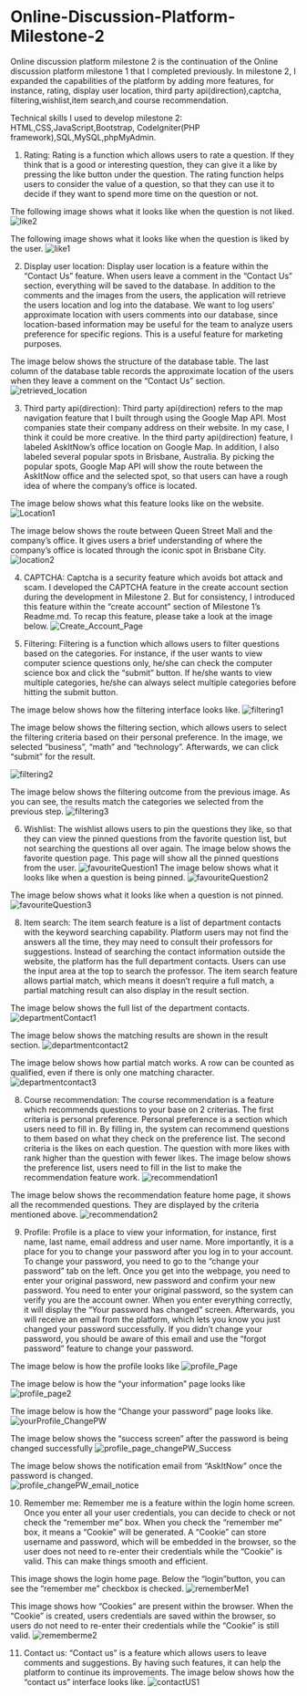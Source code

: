 # Online-Discussion-Platform-Milestone-2

Online discussion platform milestone 2 is the continuation of the Online discussion platform milestone 1 that I completed previously. In milestone 2, I expanded the capabilities of the platform by adding more features, for instance, rating, display user location, third party api(direction),captcha, filtering,wishlist,item search,and  course recommendation.

Technical skills I used to develop milestone 2: HTML,CSS,JavaScript,Bootstrap, CodeIgniter(PHP framework),SQL,MySQL,phpMyAdmin.

1. Rating: Rating is a function which allows users to rate a question. If they think that is a good or interesting question, they can give it a like by pressing the like button under the question. The rating function helps users to consider the value of a question, so that they can use it to decide if they want to spend more time on the question or not.

The following image shows what it looks like when the question is not liked.
![like2](https://github.com/jefjefhui/Online-Discussion-Platform-Milestone-2/assets/73283123/dbbf060a-b83b-46b9-8483-1077693e1783)

The following image shows what it looks like when the question is liked by the user. 
![like1](https://github.com/jefjefhui/Online-Discussion-Platform-Milestone-2/assets/73283123/f164c0b4-f60e-4f8c-b7d5-f48a8ecb53f2)

2. Display user location: Display user location is a feature within the “Contact Us” feature. When users leave a comment in the “Contact Us” section, everything will be saved to the database. In addition to the comments and the images from the users, the application will retrieve the users location and log into the database. We want to log users' approximate location with users comments into our database, since location-based information may be useful for the team to analyze users preference for specific regions. This is a useful feature for marketing purposes.

The image below shows the structure of the database table. The last column of the database table records the approximate location of the users when they leave a comment on the “Contact Us” section.
![retrieved_location](https://github.com/jefjefhui/Online-Discussion-Platform-Milestone-2/assets/73283123/cb846b60-7168-418e-b49f-dc425ec01bed)


3. Third party api(direction): Third party api(direction) refers to the map navigation feature that I built through using the Google Map API. Most companies state their company address on their website. In my case, I think it could be more creative. In the third party api(direction) feature, I labeled AskItNow’s office location on Google Map. In addition, I also labeled several popular spots in Brisbane, Australia. By picking the popular spots, Google Map API will show the route between the AskItNow office and the selected spot, so that users can have a rough idea of where the company’s office is located.

The image below shows what this feature looks like on the website.
![Location1](https://github.com/jefjefhui/Online-Discussion-Platform-Milestone-2/assets/73283123/284785d1-f28e-4009-950a-1a444b345009)

The image below shows the route between Queen Street Mall and the company’s office. It gives users a brief understanding of where the company’s office is located through the iconic spot in Brisbane City.
![location2](https://github.com/jefjefhui/Online-Discussion-Platform-Milestone-2/assets/73283123/4575fbaa-a0a1-4302-a7b1-ed98c54a0bd5)


4. CAPTCHA: Captcha is a security feature which avoids bot attack and scam. I developed the CAPTCHA feature in the create account section during the development in Milestone 2. But for consistency, I introduced this feature within the “create account” section of Milestone 1’s Readme.md. To recap this feature, please take a look at the image below.
![Create_Account_Page](https://github.com/jefjefhui/Online-Discussion-Platform-Milestone-2/assets/73283123/ab7381c9-470c-45b9-bdeb-35ff2799c61b)

5. Filtering: Filtering is a function which allows users to filter questions based on the categories. For instance, if the user wants to view computer science questions only, he/she can check the computer science box and click the “submit” button. If he/she wants to view multiple categories, he/she can always select multiple categories before hitting the submit button.

The image below shows how the filtering interface looks like.
![filtering1](https://github.com/jefjefhui/Online-Discussion-Platform-Milestone-2/assets/73283123/0c027f4f-5b76-4af5-b851-8a9e178264f9)

The image below shows the filtering section, which allows users to select the filtering criteria based on their personal preference. In the image, we selected “business”, “math” and “technology”. Afterwards, we can click “submit” for the result. 

![filtering2](https://github.com/jefjefhui/Online-Discussion-Platform-Milestone-2/assets/73283123/00dac3f9-b0c8-4a7a-a21a-4aecc3b5e4f0)

The image below shows the filtering outcome from the previous image. As you can see, the results match the categories we selected from the previous step.
![filtering3](https://github.com/jefjefhui/Online-Discussion-Platform-Milestone-2/assets/73283123/101e2678-f37a-451b-b52d-26ff52bc5f23)


6. Wishlist: The wishlist allows users to pin the questions they like, so that they can view the pinned questions from the favorite question list, but not searching the questions all over again. 
The image below shows the favorite question page. This page will show all the pinned questions from the user.
![favouriteQuestion1](https://github.com/jefjefhui/Online-Discussion-Platform-Milestone-2/assets/73283123/39bdc3e4-6e4a-44e0-827f-6a1333fb0fb7)
The image below shows what it looks like when a question is being pinned.
![favouriteQuestion2](https://github.com/jefjefhui/Online-Discussion-Platform-Milestone-2/assets/73283123/798c9ebc-e5e6-4e3c-af48-8b6588901a07)

The image below shows what it looks like when a question is not pinned. 
![favouriteQuestion3](https://github.com/jefjefhui/Online-Discussion-Platform-Milestone-2/assets/73283123/1b920250-1531-46fe-bf38-9d2b605f19b9)

8. Item search: The item search feature is a list of department contacts with the keyword searching capability. Platform users may not find the answers all the time, they may need to consult their professors for suggestions. Instead of searching the contact information outside the website, the platform has the full department contacts. Users can use the input area at the top to search the professor. The item search feature allows partial match, which means it doesn’t require a full match, a partial matching result can also display in the result section. 

The image below shows the full list of the department contacts. 
![departmentContact1](https://github.com/jefjefhui/Online-Discussion-Platform-Milestone-2/assets/73283123/27cae9b6-1849-47c1-867b-09339a43f739)

The image below shows the matching results are shown in the result section.
![departmentcontact2](https://github.com/jefjefhui/Online-Discussion-Platform-Milestone-2/assets/73283123/4ccdf81d-7b9f-42d8-852c-f53a5936482c)

The image below shows how partial match works. A row can be counted as qualified, even if there is only one matching character.
![departmentcontact3](https://github.com/jefjefhui/Online-Discussion-Platform-Milestone-2/assets/73283123/7a9056d2-1c0d-4d89-9584-ae8527d52193)


8. Course recommendation: The course recommendation is a feature which recommends questions to your base on 2 criterias. The first criteria is personal preference. Personal preference is a section which users need to fill in. By filling in, the system can recommend questions to them based on what they check on the preference list. The second criteria is the likes on each question. The question with more likes with rank higher than the question with fewer likes. 
The image below shows the preference list, users need to fill in the list to make the recommendation feature work. 
![recommendation1](https://github.com/jefjefhui/Online-Discussion-Platform-Milestone-2/assets/73283123/4f227153-383d-46cc-aabc-64c6410a7758)

The image below shows the recommendation feature home page, it shows all the recommended questions. They are displayed by the criteria mentioned above.
![recommendation2](https://github.com/jefjefhui/Online-Discussion-Platform-Milestone-2/assets/73283123/66eb16a7-9dca-416e-b77b-aa9848bd45a0)


9. Profile: Profile is a place to view your information, for instance, first name, last name, email address and user name. More importantly, it is a place for you to change your password after you log in to your account. To change your password, you need to go to the “change your password” tab on the left. Once you get into the webpage, you need to enter your original password, new password and confirm your new password. You need to enter your original password, so the system can verify you are the account owner. When you enter everything correctly, it will display the “Your password has changed” screen. Afterwards, you will receive an email from the platform, which lets you know you just changed your password successfully. If you didn’t change your password, you should be aware of this email and use the “forgot password” feature to change your password. 

The image below is how the profile looks like 
![profile_Page](https://github.com/jefjefhui/Online-Discussion-Platform-Milestone-2/assets/73283123/f92fbd39-1c3e-471e-942f-1b98633c14d4)

The image below is how the “your information” page looks like
![profile_page2](https://github.com/jefjefhui/Online-Discussion-Platform-Milestone-2/assets/73283123/e62eb00d-440a-406a-810b-f43fe3bb6af4)

The image below is how the “Change your password” page looks like.
![yourProfile_ChangePW](https://github.com/jefjefhui/Online-Discussion-Platform-Milestone-2/assets/73283123/eadbb2a1-c1c9-4fc6-b6a0-6b90686f2397)

The image below shows the “success screen” after the password is being changed successfully
![profile_page_changePW_Success](https://github.com/jefjefhui/Online-Discussion-Platform-Milestone-2/assets/73283123/d4829489-69a7-474e-ae4b-066b0127bc8b)

The image below shows the notification email from “AskItNow” once the password is changed.  
![profile_changePW_email_notice](https://github.com/jefjefhui/Online-Discussion-Platform-Milestone-2/assets/73283123/96f525a3-c092-459f-bbde-fa17a6fe280f)

10. Remember me: Remember me is a feature within the login home screen. Once you enter all your user credentials, you can decide to check or not check the “remember me” box. When you check the “remember me” box, it means a “Cookie” will be generated. A “Cookie” can store username and password, which will be embedded in the browser, so the user does not need to re-enter their credentials while the “Cookie” is valid. This can make things smooth and efficient. 

This image shows the login home page. Below the “login”button, you can see the “remember me” checkbox is checked.
![rememberMe1](https://github.com/jefjefhui/Online-Discussion-Platform-Milestone-2/assets/73283123/4b3c415d-5797-4d0a-aa36-ccac4c65b8bc)

This image shows how “Cookies” are present within the browser. When the “Cookie” is created, users credentials are saved within the browser, so users do not need to re-enter their credentials while the “Cookie” is still valid.
![rememberme2](https://github.com/jefjefhui/Online-Discussion-Platform-Milestone-2/assets/73283123/aceda49c-da43-4049-a159-192159e3b195)

11. Contact us: “Contact us” is a feature which allows users to leave comments and suggestions. By having such features, it can help the platform to continue its improvements.
The image below shows how the “contact us” interface looks like. 
![contactUS1](https://github.com/jefjefhui/Online-Discussion-Platform-Milestone-2/assets/73283123/cb85106d-3173-4aa8-9c1f-2bf046df7eaf)





















